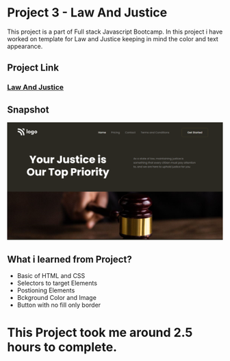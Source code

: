 # Project 3 - Law And Justice
This project is a part of Full stack Javascript Bootcamp. In this project i have worked on template for Law and Justice keeping in mind the color and text appearance.

## Project Link
### [Law And Justice]()

## Snapshot

![Project 3 - Law And Justice](./snapshot/Project%203-Law%20and%20Justice.PNG)


## What i learned from Project?
- Basic of HTML and CSS
- Selectors to target Elements
- Postioning Elements
- Bckground Color and Image
- Button with no fill only border

# This Project took me around 2.5 hours to complete.